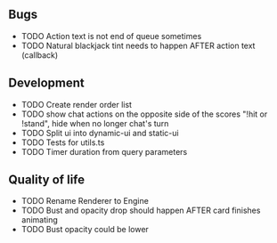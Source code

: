 ## Bugs

- TODO Action text is not end of queue sometimes
- TODO Natural blackjack tint needs to happen AFTER action text (callback)

## Development

- TODO Create render order list
- TODO show chat actions on the opposite side of the scores "!hit or !stand", hide when no longer chat's turn
- TODO Split ui into dynamic-ui and static-ui
- TODO Tests for utils.ts
- TODO Timer duration from query parameters

## Quality of life

- TODO Rename Renderer to Engine
- TODO Bust and opacity drop should happen AFTER card finishes animating
- TODO Bust opacity could be lower
